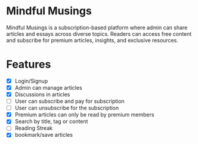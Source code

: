 # Mindful Musings
Mindful Musings is a subscription-based platform where admin can share articles and essays across diverse topics. Readers can access free content and subscribe for premium articles, insights, and exclusive resources.

# Features
- [x] Login/Signup
- [x] Admin can manage articles
- [x] Discussions in articles
- [ ] User can subscribe and pay for subscription
- [ ] User can unsubscribe for the subscription
- [x] Premium articles can only be read by premium members
- [x] Search by title, tag or content
- [ ] Reading Streak
- [x] bookmark/save articles